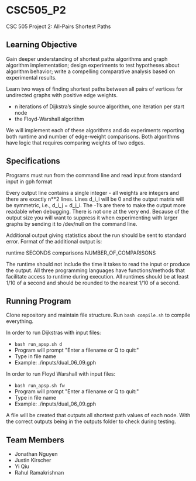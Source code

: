 # CSC505_P2
CSC 505 Project 2: All-Pairs Shortest Paths

## Learning Objective
Gain deeper understanding of shortest paths algorithms and graph algorithm implementation; design experiments to test hypotheses about algorithm behavior; write a compelling comparative analysis based on experimental results.

Learn two ways of finding shortest paths between all pairs of vertices for undirected graphs with positive edge weights.

* n iterations of Dijkstra’s single source algorithm, one iteration per start node
* the Floyd-Warshall algorithm

We will implement each of these algorithms and do experiments reporting both runtime and number of edge-weight comparisons. Both algorithms have logic that requires comparing weights of two edges. 


## Specifications
Programs must run from the command line and read input from standard input in gph format

Every output line contains a single integer - all weights are integers and there are exactly n**2 lines. Lines d_i_i will be 0 and the output matrix will be symmetric, i.e., d_i_j = d_j_i. The -1’s are there to make the output more readable when debugging. There is not one at the very end. Because of the output size you will want to suppress it when experimenting with larger graphs by sending it to /dev/null on the command line.

Additional output giving statistics about the run should be sent to standard error. Format of the additional output is:

runtime     SECONDS
comparisons NUMBER_OF_COMPARISONS

The runtime should not include the time it takes to read the input or produce the output. All three programming languages have functions/methods that facilitate access to runtime during execution. All runtimes should be at least 1/10 of a second and should be rounded to the nearest 1/10 of a second.


## Running Program
Clone repository and maintain file structure. Run `bash compile.sh` to compile everything. 

In order to run Dijkstras with input files:

* `bash run_apsp.sh d` 
* Program will prompt "Enter a filename or Q to quit:"
* Type in file name
* Example: ./inputs/dual_06_09.gph

In order to run Floyd Warshall with input files:

* `bash run_apsp.sh fw`
* Program will prompt "Enter a filename or Q to quit:"
* Type in file name
* Example: ./inputs/dual_06_09.gph

A file will be created that outputs all shortest path values of each node. With the correct outputs being in the outputs folder to check during testing.


## Team Members

* Jonathan Nguyen
* Justin Kirscher
* Yi Qiu
* Rahul Ramakrishnan
